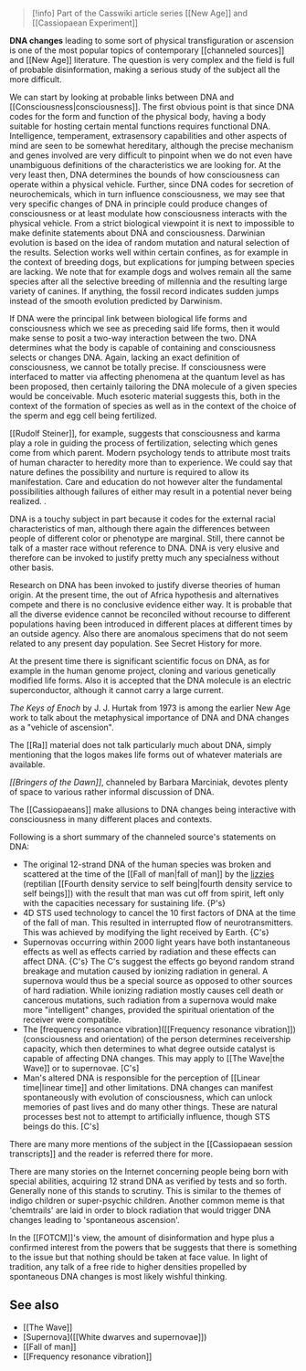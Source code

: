 
> [!info] Part of the Casswiki article series [[New Age]] and [[Cassiopaean Experiment]]

**DNA changes** leading to some sort of physical transfiguration or ascension is one of the most popular topics of contemporary [[channeled sources]] and [[New Age]] literature. The question is very complex and the field is full of probable disinformation, making a serious study of the subject all the more difficult.

We can start by looking at probable links between DNA and [[Consciousness|consciousness]]. The first obvious point is that since DNA codes for the form and function of the physical body, having a body suitable for hosting certain mental functions requires functional DNA. Intelligence, temperament, extrasensory capabilities and other aspects of mind are seen to be somewhat hereditary, although the precise mechanism and genes involved are very difficult to pinpoint when we do not even have unambiguous definitions of the characteristics we are looking for. At the very least then, DNA determines the bounds of how consciousness can operate within a physical vehicle. Further, since DNA codes for secretion of neurochemicals, which in turn influence consciousness, we may see that very specific changes of DNA in principle could produce changes of consciousness or at least modulate how consciousness interacts with the physical vehicle. From a strict biological viewpoint it is next to impossible to make definite statements about DNA and consciousness. Darwinian evolution is based on the idea of random mutation and natural selection of the results. Selection works well within certain confines, as for example in the context of breeding dogs, but explications for jumping between species are lacking. We note that for example dogs and wolves remain all the same species after all the selective breeding of millennia and the resulting large variety of canines. If anything, the fossil record indicates sudden jumps instead of the smooth evolution predicted by Darwinism.

If DNA were the principal link between biological life forms and consciousness which we see as preceding said life forms, then it would make sense to posit a two-way interaction between the two. DNA determines what the body is capable of containing and consciousness selects or changes DNA. Again, lacking an exact definition of consciousness, we cannot be totally precise. If consciousness were interfaced to matter via affecting phenomena at the quantum level as has been proposed, then certainly tailoring the DNA molecule of a given species would be conceivable. Much esoteric material suggests this, both in the context of the formation of species as well as in the context of the choice of the sperm and egg cell being fertilized.

[[Rudolf Steiner]], for example, suggests that consciousness and karma play a role in guiding the process of fertilization, selecting which genes come from which parent. Modern psychology tends to attribute most traits of human character to heredity more than to experience. We could say that nature defines the possibility and nurture is required to allow its manifestation. Care and education do not however alter the fundamental possibilities although failures of either may result in a potential never being realized. .

DNA is a touchy subject in part because it codes for the external racial characteristics of man, although there again the differences between people of different color or phenotype are marginal. Still, there cannot be talk of a master race without reference to DNA. DNA is very elusive and therefore can be invoked to justify pretty much any specialness without other basis.

Research on DNA has been invoked to justify diverse theories of human origin. At the present time, the out of Africa hypothesis and alternatives compete and there is no conclusive evidence either way. It is probable that all the diverse evidence cannot be reconciled without recourse to different populations having been introduced in different places at different times by an outside agency. Also there are anomalous specimens that do not seem related to any present day population. See Secret History for more.

At the present time there is significant scientific focus on DNA, as for example in the human genome project, cloning and various genetically modified life forms. Also it is accepted that the DNA molecule is an electric superconductor, although it cannot carry a large current.

_The Keys of Enoch_ by J. J. Hurtak from 1973 is among the earlier New Age work to talk about the metaphysical importance of DNA and DNA changes as a "vehicle of ascension".

The [[Ra]] material does not talk particularly much about DNA, simply mentioning that the logos makes life forms out of whatever materials are available.

_[[Bringers of the Dawn]]_, channeled by Barbara Marciniak, devotes plenty of space to various rather informal discussion of DNA.

The [[Cassiopaeans]] make allusions to DNA changes being interactive with consciousness in many different places and contexts.

Following is a short summary of the channeled source's statements on DNA:

*   The original 12-strand DNA of the human species was broken and scattered at the time of the [[Fall of man|fall of man]] by the [lizzies]([[Aliens]]) (reptilian [[Fourth density service to self being|fourth density service to self beings]]) with the result that man was cut off from spirit, left only with the capacities necessary for sustaining life. {P's}
*   4D STS used technology to cancel the 10 first factors of DNA at the time of the fall of man. This resulted in interrupted flow of neurotransmitters. This was achieved by modifying the light received by Earth. {C's}
*   Supernovas occurring within 2000 light years have both instantaneous effects as well as effects carried by radiation and these effects can affect DNA. {C's} The C's suggest the effects go beyond random strand breakage and mutation caused by ionizing radiation in general. A supernova would thus be a special source as opposed to other sources of hard radiation. While ionizing radiation mostly causes cell death or cancerous mutations, such radiation from a supernova would make more "intelligent" changes, provided the spiritual orientation of the receiver were compatible.
*   The [frequency resonance vibration]([[Frequency resonance vibration]]) (consciousness and orientation) of the person determines receivership capacity, which then determines to what degree outside catalyst is capable of affecting DNA changes. This may apply to [[The Wave|the Wave]] or to supernovae. \[C's\]
*   Man's altered DNA is responsible for the perception of [[Linear time|linear time]] and other limitations. DNA changes can manifest spontaneously with evolution of consciousness, which can unlock memories of past lives and do many other things. These are natural processes best not to attempt to artificially influence, though STS beings do this. \[C's\]

There are many more mentions of the subject in the [[Cassiopaean session transcripts]] and the reader is referred there for more.

There are many stories on the Internet concerning people being born with special abilities, acquiring 12 strand DNA as verified by tests and so forth. Generally none of this stands to scrutiny. This is similar to the themes of indigo children or super-psychic children. Another common meme is that 'chemtrails' are laid in order to block radiation that would trigger DNA changes leading to 'spontaneous ascension'.

In the [[FOTCM]]'s view, the amount of disinformation and hype plus a confirmed interest from the powers that be suggests that there is something to the issue but that nothing should be taken at face value. In light of tradition, any talk of a free ride to higher densities propelled by spontaneous DNA changes is most likely wishful thinking.

See also
--------

*   [[The Wave]]
*   [Supernova]([[White dwarves and supernovae]])
*   [[Fall of man]]
*   [[Frequency resonance vibration]]